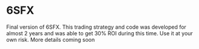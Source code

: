 # 6SFX
Final version of 6SFX. This trading strategy and code was developed for almost 2 years and was able to get 30% ROI during this time. Use it at your own risk.
More details coming soon
